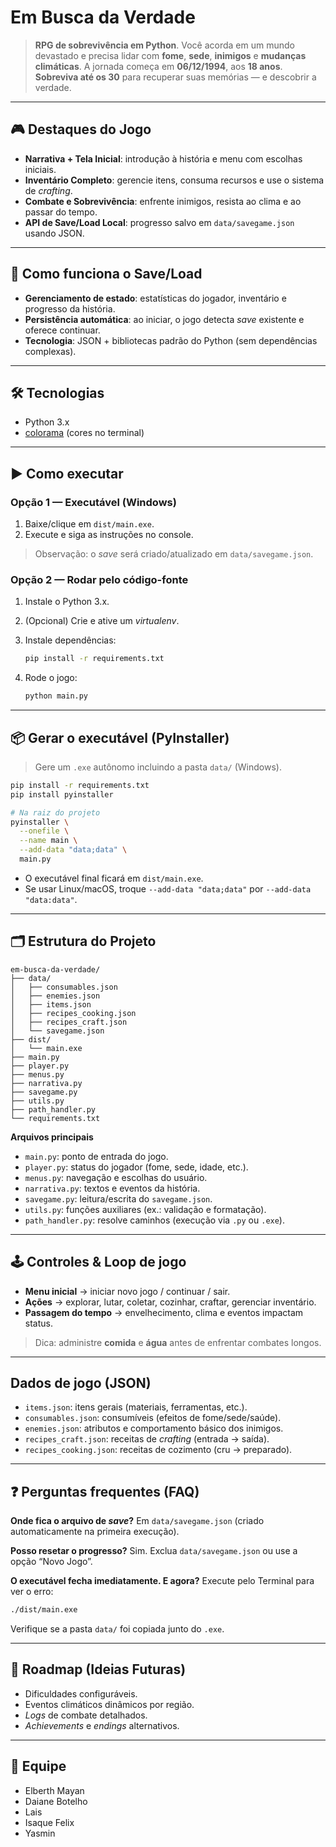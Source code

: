 # Em Busca da Verdade

> **RPG de sobrevivência em Python**. Você acorda em um mundo devastado e precisa lidar com **fome**, **sede**, **inimigos** e **mudanças climáticas**. A jornada começa em **06/12/1994**, aos **18 anos**. **Sobreviva até os 30** para recuperar suas memórias — e descobrir a verdade.

---

## 🎮 Destaques do Jogo

* **Narrativa + Tela Inicial**: introdução à história e menu com escolhas iniciais.
* **Inventário Completo**: gerencie itens, consuma recursos e use o sistema de *crafting*.
* **Combate e Sobrevivência**: enfrente inimigos, resista ao clima e ao passar do tempo.
* **API de Save/Load Local**: progresso salvo em `data/savegame.json` usando JSON.

---

## 🧠 Como funciona o Save/Load

* **Gerenciamento de estado**: estatísticas do jogador, inventário e progresso da história.
* **Persistência automática**: ao iniciar, o jogo detecta *save* existente e oferece continuar.
* **Tecnologia**: JSON + bibliotecas padrão do Python (sem dependências complexas).

---

## 🛠️ Tecnologias

* Python 3.x
* [colorama](https://pypi.org/project/colorama/) (cores no terminal)

---

## ▶️ Como executar

### Opção 1 — Executável (Windows)

1. Baixe/clique em `dist/main.exe`.
2. Execute e siga as instruções no console.

> Observação: o *save* será criado/atualizado em `data/savegame.json`.

### Opção 2 — Rodar pelo código-fonte

1. Instale o Python 3.x.
2. (Opcional) Crie e ative um *virtualenv*.
3. Instale dependências:

   ```bash
   pip install -r requirements.txt
   ```
4. Rode o jogo:

   ```bash
   python main.py
   ```

---

## 📦 Gerar o executável (PyInstaller)

> Gere um `.exe` autônomo incluindo a pasta `data/` (Windows).

```bash
pip install -r requirements.txt
pip install pyinstaller

# Na raiz do projeto
pyinstaller \
  --onefile \
  --name main \
  --add-data "data;data" \
  main.py
```

* O executável final ficará em `dist/main.exe`.
* Se usar Linux/macOS, troque `--add-data "data;data"` por `--add-data "data:data"`.

---

## 🗂️ Estrutura do Projeto

```
em-busca-da-verdade/
├── data/
│   ├── consumables.json
│   ├── enemies.json
│   ├── items.json
│   ├── recipes_cooking.json
│   ├── recipes_craft.json
│   └── savegame.json
├── dist/
│   └── main.exe
├── main.py
├── player.py
├── menus.py
├── narrativa.py
├── savegame.py
├── utils.py
├── path_handler.py
└── requirements.txt
```

**Arquivos principais**

* `main.py`: ponto de entrada do jogo.
* `player.py`: status do jogador (fome, sede, idade, etc.).
* `menus.py`: navegação e escolhas do usuário.
* `narrativa.py`: textos e eventos da história.
* `savegame.py`: leitura/escrita do `savegame.json`.
* `utils.py`: funções auxiliares (ex.: validação e formatação).
* `path_handler.py`: resolve caminhos (execução via `.py` ou `.exe`).

---

## 🕹️ Controles & Loop de jogo

* **Menu inicial** → iniciar novo jogo / continuar / sair.
* **Ações** → explorar, lutar, coletar, cozinhar, craftar, gerenciar inventário.
* **Passagem do tempo** → envelhecimento, clima e eventos impactam status.

> Dica: administre **comida** e **água** antes de enfrentar combates longos.

---

##  Dados de jogo (JSON)

* `items.json`: itens gerais (materiais, ferramentas, etc.).
* `consumables.json`: consumíveis (efeitos de fome/sede/saúde).
* `enemies.json`: atributos e comportamento básico dos inimigos.
* `recipes_craft.json`: receitas de *crafting* (entrada → saída).
* `recipes_cooking.json`: receitas de cozimento (cru → preparado).

---

## ❓ Perguntas frequentes (FAQ)

**Onde fica o arquivo de *save*?**
Em `data/savegame.json` (criado automaticamente na primeira execução).

**Posso resetar o progresso?**
Sim. Exclua `data/savegame.json` ou use a opção “Novo Jogo”.

**O executável fecha imediatamente. E agora?**
Execute pelo Terminal para ver o erro:

```bash
./dist/main.exe
```

Verifique se a pasta `data/` foi copiada junto do `.exe`.

---

## 📌 Roadmap (Ideias Futuras)

* Dificuldades configuráveis.
* Eventos climáticos dinâmicos por região.
* *Logs* de combate detalhados.
* *Achievements* e *endings* alternativos.

---

## 👥 Equipe

* Elberth Mayan
* Daiane Botelho
* Lais
* Isaque Felix
* Yasmin


